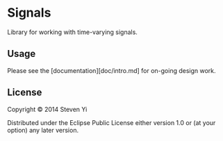 # Signals

Library for working with time-varying signals. 

## Usage

Please see the [documentation][doc/intro.md] for on-going design work.

## License

Copyright © 2014 Steven Yi 

Distributed under the Eclipse Public License either version 1.0 or (at
your option) any later version.
